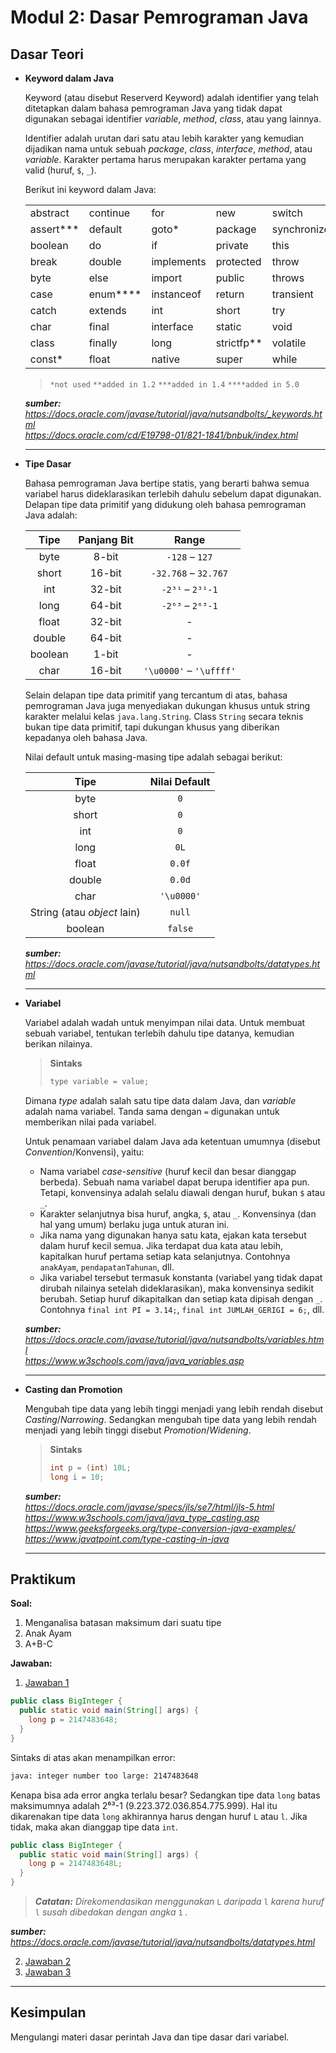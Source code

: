 # Modul 2: Dasar Pemrograman Java

## Dasar Teori
- **Keyword dalam Java**

  Keyword (atau disebut Reserverd Keyword) adalah identifier yang telah ditetapkan dalam bahasa pemrograman Java yang tidak dapat digunakan sebagai identifier *variable*, *method*, *class*, atau yang lainnya.
  
  Identifier adalah urutan dari satu atau lebih karakter yang kemudian dijadikan nama untuk sebuah *package*, *class*, *interface*, *method*, atau *variable*. Karakter pertama harus merupakan karakter pertama yang valid (huruf, `$`, `_`).

  
  Berikut ini keyword dalam Java:
  
  |           |          |            |            |              |
  |-----------|----------|------------|------------|--------------|
  | abstract  | continue | for        | new        | switch       |
  | assert*** | default  | goto*      | package    | synchronized |
  | boolean   | do       | if         | private    | this         |
  | break     | double   | implements | protected  | throw        |
  | byte      | else     | import     | public     | throws       |
  | case      | enum**** | instanceof | return     | transient    |
  | catch     | extends  | int        | short      | try          |
  | char      | final    | interface  | static     | void         |
  | class     | finally  | long       | strictfp** | volatile     |
  | const*    | float    | native     | super      | while        |
  
  > `*not used` `**added in 1.2` `***added in 1.4` `****added in 5.0`

  ***sumber:***  
  *https://docs.oracle.com/javase/tutorial/java/nutsandbolts/_keywords.html*  
  *https://docs.oracle.com/cd/E19798-01/821-1841/bnbuk/index.html*

  ---
  
- **Tipe Dasar**

  Bahasa pemrograman Java bertipe statis, yang berarti bahwa semua variabel harus dideklarasikan terlebih dahulu sebelum dapat digunakan. Delapan tipe data primitif yang didukung oleh bahasa pemrograman Java adalah:
  
  |   Tipe  | Panjang Bit |            Range            |
  |:-------:|:-----------:|:---------------------------:|
  |   byte  |    8-bit    |        `-128` – `127`       |
  |  short  |    16-bit   |     `-32.768` – `32.767`    |
  |   int   |    32-bit   |       `-2³¹` – `2³¹-1`      |
  |   long  |    64-bit   |       `-2⁶³` – `2⁶³-1`      |
  |  float  |    32-bit   |              -              |
  |  double |    64-bit   |              -              |
  | boolean |    1-bit    |              -              |
  |   char  |    16-bit   |   `'\u0000'` – `'\uffff'`   |
  
  Selain delapan tipe data primitif yang tercantum di atas, bahasa pemrograman Java juga menyediakan dukungan khusus untuk string karakter melalui kelas `java.lang.String`. Class `String` secara teknis bukan tipe data primitif, tapi dukungan khusus yang diberikan kepadanya oleh bahasa Java.
  
  Nilai default untuk masing-masing tipe adalah sebagai berikut:
  
  |             Tipe            | Nilai Default |
  |:---------------------------:|:-------------:|
  |             byte            |      `0`      |
  |            short            |      `0`      |
  |             int             |      `0`      |
  |             long            |      `0L`     |
  |            float            |     `0.0f`    |
  |            double           |     `0.0d`    |
  |             char            |   `'\u0000'`  |
  | String (atau *object* lain) |     `null`    |
  |           boolean           |    `false`    |
  
  ***sumber:** https://docs.oracle.com/javase/tutorial/java/nutsandbolts/datatypes.html*
  
  ---
  
- **Variabel**

  Variabel adalah wadah untuk menyimpan nilai data. Untuk membuat sebuah variabel, tentukan terlebih dahulu tipe datanya, kemudian berikan nilainya.
  
  > **Sintaks**
  > 
  > ```java
  > type variable = value;
  > ```

  Dimana *type* adalah salah satu tipe data dalam Java, dan *variable* adalah nama variabel. Tanda sama dengan `=` digunakan untuk memberikan nilai pada variabel.
  
  Untuk penamaan variabel dalam Java ada ketentuan umumnya (disebut *Convention*/Konvensi), yaitu:
  
  - Nama variabel *case-sensitive* (huruf kecil dan besar dianggap berbeda). Sebuah nama variabel dapat berupa identifier apa pun. Tetapi, konvensinya adalah selalu diawali dengan huruf, bukan `$` atau `_`.
  - Karakter selanjutnya bisa huruf, angka, `$`, atau `_`. Konvensinya (dan hal yang umum) berlaku juga untuk aturan ini.
  - Jika nama yang digunakan hanya satu kata, ejakan kata tersebut dalam huruf kecil semua. Jika terdapat dua kata atau lebih, kapitalkan huruf pertama setiap kata selanjutnya. Contohnya `anakAyam`, `pendapatanTahunan`, dll.
  - Jika variabel tersebut termasuk konstanta (variabel yang tidak dapat dirubah nilainya setelah dideklarasikan), maka konvensinya sedikit berubah. Setiap huruf dikapitalkan dan setiap kata dipisah dengan `_`. Contohnya `final int PI = 3.14;`, `final int JUMLAH_GERIGI = 6;`, dll.

  ***sumber:***  
  *https://docs.oracle.com/javase/tutorial/java/nutsandbolts/variables.html*  
  *https://www.w3schools.com/java/java_variables.asp*

  ---
  
- **Casting dan Promotion**

  Mengubah tipe data yang lebih tinggi menjadi yang lebih rendah disebut *Casting*/*Narrowing*. Sedangkan mengubah tipe data yang lebih rendah menjadi yang lebih tinggi disebut *Promotion*/*Widening*.
  
  > **Sintaks**
  > 
  > ```java
  > int p = (int) 10L;
  > long i = 10;
  > ```
  
  ***sumber:***  
  *https://docs.oracle.com/javase/specs/jls/se7/html/jls-5.html*  
  *https://www.w3schools.com/java/java_type_casting.asp*  
  *https://www.geeksforgeeks.org/type-conversion-java-examples/*  
  *https://www.javatpoint.com/type-casting-in-java*
  
  ---

## Praktikum
**Soal:**
1. Menganalisa batasan maksimum dari suatu tipe
2. Anak Ayam
3. A+B-C

**Jawaban:**
1. [Jawaban 1](https://github.com/ahmadmcer/20104009_Ahmad-Nawawi_S1SEA_Pemrograman2/blob/modul2/src/com/nawawi/pbo/modul2/latihan/BigInteger.java)

```java
public class BigInteger {
  public static void main(String[] args) {
    long p = 2147483648;
  }
}
```

Sintaks di atas akan menampilkan error:

```bash
java: integer number too large: 2147483648
```

Kenapa bisa ada error angka terlalu besar? Sedangkan tipe data `long` batas maksimumnya adalah 2⁶³-1 (9.223.372.036.854.775.999). Hal itu dikarenakan tipe data `long` akhirannya harus dengan huruf `L` atau `l`. Jika tidak, maka akan dianggap tipe data `int`.

```java
public class BigInteger {
  public static void main(String[] args) {
    long p = 2147483648L;
  }
}
```

> ***Catatan:** Direkomendasikan menggunakan* `L` *daripada* `l` *karena huruf* `l` *susah dibedakan dengan angka* `1` *.*

***sumber:** https://docs.oracle.com/javase/tutorial/java/nutsandbolts/datatypes.html*

2. [Jawaban 2](https://github.com/ahmadmcer/20104009_Ahmad-Nawawi_S1SEA_Pemrograman2/blob/modul2/src/com/nawawi/pbo/modul2/latihan/AnakAyam.java)
3. [Jawaban 3](https://github.com/ahmadmcer/20104009_Ahmad-Nawawi_S1SEA_Pemrograman2/blob/modul2/src/com/nawawi/pbo/modul2/latihan/Abc.java)

---

## Kesimpulan

Mengulangi materi dasar perintah Java dan tipe dasar dari variabel.
